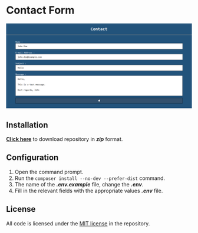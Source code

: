 # Contact Form

![Screenshot][1]

## Installation

**[Click here][2]** to download repository in __*zip*__ format.

## Configuration

1. Open the command prompt.
2. Run the `composer install --no-dev --prefer-dist` command.
3. The name of the __*.env.example*__ file, change the __*.env*__.
4. Fill in the relevant fields with the appropriate values __*.env*__ file.

## License

All code is licensed under the [MIT license][3] in the repository.

[1]: https://github.com/ogunkarakus/contact-form/raw/master/screenshot.png
[2]: https://github.com/ogunkarakus/contact-form/archive/master.zip
[3]: https://opensource.org/licenses/MIT
